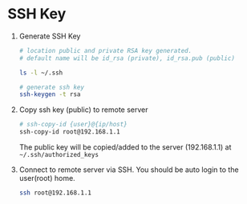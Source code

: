 # SSH Key

1. Generate SSH Key

    ```bash
    # location public and private RSA key generated.
    # default name will be id_rsa (private), id_rsa.pub (public)

    ls -l ~/.ssh

    # generate ssh key
    ssh-keygen -t rsa
    ```

2. Copy ssh key (public) to remote server

    ```bash
    # ssh-copy-id {user}@{ip/host}
    ssh-copy-id root@192.168.1.1
    ```

    The public key will be copied/added to the server (192.168.1.1) at <code>~/.ssh/authorized_keys</code>

3. Connect to remote server via SSH. You should be auto login to the user(root) home.
    ```bash
    ssh root@192.168.1.1
    ```
